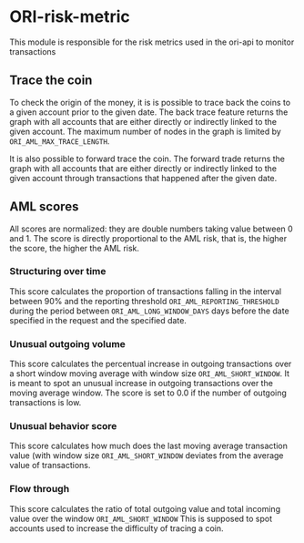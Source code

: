 # ORI-risk-metric

This module is responsible for the risk metrics used in the ori-api to monitor transactions 

## Trace the coin
To check the origin of the money, it is is possible to trace back the coins to a given account prior to the given date. The back trace feature returns the graph with all accounts that are either directly or indirectly linked to the given account. The maximum number of nodes in the graph is limited by ```ORI_AML_MAX_TRACE_LENGTH```.

It is also possible to forward trace the coin. The forward trade returns the graph with all accounts that are either directly or indirectly linked to the given account through transactions that happened after the given date.

## AML scores
All scores are normalized: they are double numbers taking value between 0 and 1. The score is directly proportional to the AML risk, that is, the higher the score, the higher the AML risk.

### Structuring over time
This score calculates the proportion of transactions falling in the interval between 90% and the reporting threshold ```ORI_AML_REPORTING_THRESHOLD``` during the period between ```ORI_AML_LONG_WINDOW_DAYS``` days before the date specified in the request and the specified date.

### Unusual outgoing volume
This score calculates the percentual increase in outgoing transactions over a short window moving average with window size ```ORI_AML_SHORT_WINDOW```. It is meant to spot an unusual increase in outgoing transactions over the moving average window. The score is set to 0.0 if the number of outgoing transactions is low.

### Unusual behavior score
This score calculates how much does the last moving average transaction value (with window size ```ORI_AML_SHORT_WINDOW``` deviates from the average value of transactions.

### Flow through
This score calculates the ratio of total outgoing value and total incoming value over the window ```ORI_AML_SHORT_WINDOW``` This is supposed to spot accounts used to increase the difficulty of tracing a coin.
